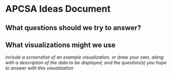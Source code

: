 # APCSA Ideas Document

## What questions should we try to answer?

## What visualizations might we use
_include a screenshot of an example visualization, or draw your own, along with a description of the data to be displayed, and the question(s) you hope to answer with this visualization_
